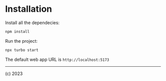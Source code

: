 # Installation

Install all the dependecies:

```bash
npm install
```

Run the project:

```bash
npx turbo start
```

The default web app URL is `http://localhost:5173`

---
(c) 2023